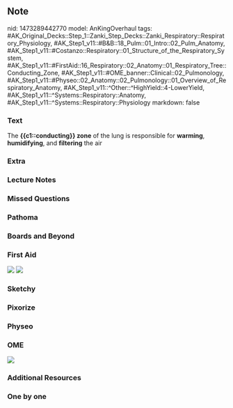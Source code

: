 ## Note
nid: 1473289442770
model: AnKingOverhaul
tags: #AK_Original_Decks::Step_1::Zanki_Step_Decks::Zanki_Respiratory::Respiratory_Physiology, #AK_Step1_v11::#B&B::18_Pulm::01_Intro::02_Pulm_Anatomy, #AK_Step1_v11::#Costanzo::Respiratory::01_Structure_of_the_Respiratory_System, #AK_Step1_v11::#FirstAid::16_Respiratory::02_Anatomy::01_Respiratory_Tree::Conducting_Zone, #AK_Step1_v11::#OME_banner::Clinical::02_Pulmonology, #AK_Step1_v11::#Physeo::02_Anatomy::02_Pulmonology::01_Overview_of_Respiratory_Anatomy, #AK_Step1_v11::^Other::^HighYield::4-LowerYield, #AK_Step1_v11::^Systems::Respiratory::Anatomy, #AK_Step1_v11::^Systems::Respiratory::Physiology
markdown: false

### Text
<div>
  <div>
    The <b>{{c1::conducting}} zone</b> of the lung is responsible
    for <b>warming</b>, <b>humidifying</b>, and <b>filtering</b>
    the air
  </div>
</div>

### Extra


### Lecture Notes


### Missed Questions


### Pathoma


### Boards and Beyond


### First Aid
<img src="tmp3LjNlE.png"> <img src="tmpzgmLJc.png">

### Sketchy


### Pixorize


### Physeo


### OME
<div class="ome-widget">
  <a href=
  "https://onlinemeded.org/spa/pulmonology?ref=anki"><img src=
  "_OME_AnkiFlashcards_Topic_5.png"></a>
</div>

### Additional Resources


### One by one

